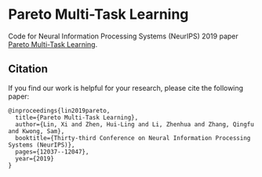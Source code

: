 # Pareto Multi-Task Learning
Code for Neural Information Processing Systems (NeurIPS) 2019 paper [Pareto Multi-Task Learning](https://papers.nips.cc/paper/9374-pareto-multi-task-learning).

## Citation
If you find our work is helpful for your research, please cite the following paper:

```
@inproceedings{lin2019pareto,
  title={Pareto Multi-Task Learning},
  author={Lin, Xi and Zhen, Hui-Ling and Li, Zhenhua and Zhang, Qingfu and Kwong, Sam},
  booktitle={Thirty-third Conference on Neural Information Processing Systems (NeurIPS)},
  pages={12037--12047},
  year={2019}
}
```
